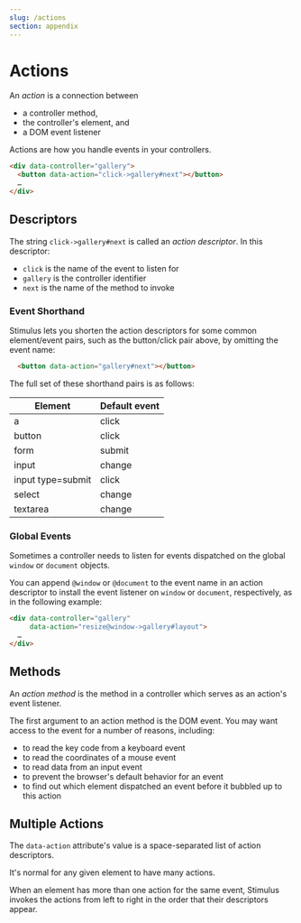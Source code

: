 ```yaml
---
slug: /actions
section: appendix
---
```


# Actions

An _action_ is a connection between

* a controller method,
* the controller's element, and
* a DOM event listener

Actions are how you handle events in your controllers.

```html
<div data-controller="gallery">
  <button data-action="click->gallery#next"></button>
  …
</div>
```

## Descriptors

The string `click->gallery#next` is called an _action descriptor_. In this descriptor:

* `click` is the name of the event to listen for
* `gallery` is the controller identifier
* `next` is the name of the method to invoke

### Event Shorthand

Stimulus lets you shorten the action descriptors for some common element/event pairs, such as the button/click pair above, by omitting the event name:

```html
  <button data-action="gallery#next"></button>
```

The full set of these shorthand pairs is as follows:

Element           | Default event
----------------- | -------------
a                 | click
button            | click
form              | submit
input             | change
input type=submit | click
select            | change
textarea          | change

### Global Events

Sometimes a controller needs to listen for events dispatched on the global `window` or `document` objects.

You can append `@window` or `@document` to the event name in an action descriptor to install the event listener on `window` or `document`, respectively, as in the following example:

```html
<div data-controller="gallery"
     data-action="resize@window->gallery#layout">
  …
</div>
```

## Methods

An _action method_ is the method in a controller which serves as an action's event listener.

The first argument to an action method is the DOM event. You may want access to the event for a number of reasons, including:

* to read the key code from a keyboard event
* to read the coordinates of a mouse event
* to read data from an input event
* to prevent the browser's default behavior for an event
* to find out which element dispatched an event before it bubbled up to this action

## Multiple Actions

The `data-action` attribute's value is a space-separated list of action descriptors.

It's normal for any given element to have many actions.

When an element has more than one action for the same event, Stimulus invokes the actions from left to right in the order that their descriptors appear.

